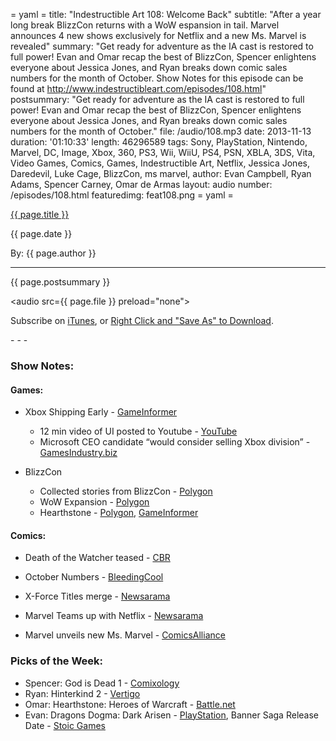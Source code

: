 = yaml =
title: "Indestructible Art 108: Welcome Back"
subtitle: "After a year long break BlizzCon returns with a WoW espansion in tail. Marvel announces 4 new shows exclusively for Netflix and a new Ms. Marvel is revealed"
summary: "Get ready for adventure as the IA cast is restored to full power! Evan and Omar recap the best of BlizzCon, Spencer enlightens everyone about Jessica Jones, and Ryan breaks down comic sales numbers for the month of October. Show Notes for this episode can be found at http://www.indestructibleart.com/episodes/108.html"
postsummary: "Get ready for adventure as the IA cast is restored to full power! Evan and Omar recap the best of BlizzCon, Spencer enlightens everyone about Jessica Jones, and Ryan breaks down comic sales numbers for the month of October."
file: /audio/108.mp3
date: 2013-11-13
duration: '01:10:33'
length: 46296589
tags: Sony, PlayStation, Nintendo, Marvel, DC, Image, Xbox, 360, PS3, Wii, WiiU, PS4, PSN, XBLA, 3DS, Vita, Video Games, Comics, Games, Indestructible Art, Netflix, Jessica Jones, Daredevil, Luke Cage, BlizzCon, ms marvel,
author: Evan Campbell, Ryan Adams, Spencer Carney, Omar de Armas
layout: audio
number: /episodes/108.html
featuredimg: feat108.png
= yaml =

<a href="{{ page.url }}" class='postTitleLink'><p class='postTitle'>{{ page.title }}</p></a>
<p class='postPublished'>{{ page.date }}</p>
<p class='postAuthor'>By: {{ page.author }}</p>
<hr>

<p class='podcastSummary'>{{ page.postsummary }}</p>

<audio src={{ page.file }} preload="none"></audio>
<p class='subLinks'>Subscribe on <a href='http://bit.ly/iapodcast'>iTunes</a>, or <a href={{ page.file }}>Right Click and "Save As" to Download</a>.</p>
- - -

### Show Notes:  ###
#### Games: ####
* Xbox Shipping Early - [GameInformer](http://www.gameinformer.com/b/news/archive/2013/11/10/customer-receives-early-xbox-one-shipment-details-update-and-game-installation-sizes.aspx)
    * 12 min video of UI posted to Youtube - [YouTube](http://www.youtube.com/watch?v=xhe6jV-APwM)
    * Microsoft CEO candidate “would consider selling Xbox division” - [GamesIndustry.biz](http://www.gamesindustry.biz/articles/2013-11-08-microsoft-ceo-candidate-would-consider-selling-xbox)

* BlizzCon
    * Collected stories from BlizzCon - [Polygon](http://www.polygon.com/2013/11/8/5081434/blizzcon-2013-the-latest-on-wow-diablo-hearthstone-and-heroes-of-the)
    * WoW Expansion  - [Polygon](http://www.polygon.com/2013/11/8/5081560/world-of-warcraft-warlords-of-draenor-expansion)
    * Hearthstone - [Polygon](http://www.polygon.com/2013/11/8/5082508/hearthstone-heroes-of-warcraft-expand-pve-adventures), [GameInformer](http://www.gameinformer.com/b/news/archive/2013/11/08/-hearthstone-goes-into-open-beta-next-month.aspx)

#### Comics: ####
* Death of the Watcher teased - [CBR](http://www.comicbookresources.com/?page=article&id=49010)

* October Numbers - [BleedingCool](http://www.bleedingcool.com/2013/11/08/marvel-and-dc-comics-neck-and-neck-for-october-as-walking-dead-takes-the-top-spot/)

* X-Force Titles merge - [Newsarama](http://www.newsarama.com/19504-marvel-s-two-x-force-series-merge-into-one-new-series-in-2014.html)

* Marvel Teams up with Netflix - [Newsarama](http://www.newsarama.com/19503-daredevil-iron-fist-luke-cage-defenders-headed-to-tv-in-disney-marvel-netflix-deal.html)

* Marvel unveils new Ms. Marvel - [ComicsAlliance](http://comicsalliance.com/marvel-comics-ms-marvel-g-willow-wilson-alphona-muslim-teen/)

### Picks of the Week: ###
* Spencer: God is Dead 1 - [Comixology](http://www.comixology.com/God-Is-Dead/comics-series/11510)
* Ryan: Hinterkind 2 - [Vertigo](http://www.vertigocomics.com/comics/hinterkind-2013/hinterkind-2)
* Omar: Hearthstone: Heroes of Warcraft - [Battle.net](http://us.battle.net/hearthstone/en/)
* Evan: Dragons Dogma: Dark Arisen - [PlayStation](http://us.playstation.com/games/dragon-s-dogma-dark-arisen-ps3.html), Banner Saga Release Date - [Stoic Games](http://stoicstudio.com/announcement-video-is-live/)
